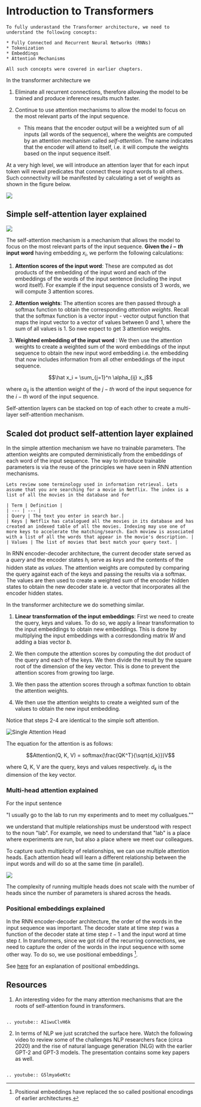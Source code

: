 # Introduction to Transformers

```{admonition} Note
To fully underastand the Transformer architecture, we need to understand the following concepts:

* Fully Connected and Recurrent Neural Networks (RNNs)
* Tokenization
* Embeddings
* Attention Mechanisms

All such concepts were covered in earlier chapters. 

```

In the transformer architecture we 

1. Eliminate all recurrent connections, therefore allowing the model to be trained and produce inference results much faster.

2. Continue to use attention mechanisms to allow the model to focus on the most relevant parts of the input sequence. 
    * This means that the encoder output will be a weighted sum of all inputs (all words of the sequence), where the weights are computed by an attention mechanism called _self-attention_. The name indicates that the encoder will attend to itself, i.e. it will compute the weights based on the input sequence itself.

At a very high level, we will introduce an attention layer that for each input token will reveal predicates that connect these input words to all others. Such connectivity will be manifested by calculating a set of weights  as shown in the figure below. 

![](images/self-attention-visualization.png)

## Simple self-attention layer explained 

![](images/self-attention-simple.png)

The self-attention mechanism is a mechanism that allows the model to focus on the most relevant parts of the input sequence. **Given the $i-th$ input word** having embedding $x_i$, we perform the following calculations:   

1. **Attention scores of the input word**: These are computed as dot products of the embedding of the input word and each of the embeddings of the words of the input sentence (including the input word itself). For example if the input sequence consists of 3 words, we will compute 3 attention scores.

2. **Attention weights**: The attention scores are then passed through a softmax function to obtain the corresponding _attention weights_.  Recall that the softmax function is a vector input - vector output function that maps the input vector to a vector of values between 0 and 1, where the sum of all values is 1. So nwe expect to get 3 attention weights. 

3. **Weighted embedding of the input word** : We then use the  attention weights to create a weighted sum of the word embeddings of the input sequence to obtain the new input word embedding i.e. the embedding that now includes information from all other embeddings of the input sequence.

$$\hat x_i = \sum_{j=1}^n \alpha_{ij} x_j$$

where $\alpha_{ij}$ is the attention weight of the $j-th$ word of the input sequence for the $i-th$ word of the input sequence.

Self-attention layers can be stacked on top of each other to create a multi-layer self-attention mechanism.

## Scaled dot product self-attention layer explained 

In the simple attention mechanism we have no trainable parameters. The attention weights are computed derministically from the embeddings of each word of the input sequence. The way to introduce trainable parameters is via the reuse of the principles we have seen in RNN attention mechanisms.

```{admonition} Information Retrieval
Lets review some terminology used in information retrieval. Lets assume that you are searching for a movie in Netflix. The index is a list of all the movies in the database and for 

| Term | Definition |
| --- | --- |
| Query | The text you enter in search bar.|
| Keys | Netflix has catalogued all the movies in its database and has created an indexed table of all the movies. Indexing may use one of more keys to accelerate the matching/search. Each moview is associated with a list of all the words that appear in the movie's description. |
| Values | The list of movies that best match your query text. |

```
In RNN encoder-decoder architecture, the current decoder state served as a _query_  and the encoder states $h_i$ serve as _keys_ and the contents of the hidden state as _values_. The attention weights are computed by comparing the query against each of the keys and passing the results via a softmax. The values are then used to create a weighted sum of the encoder hidden states to obtain the new decoder state ie. a vector that incorporates all the encoder hidden states.

In the transformer architecture we do something similar. 

 
1. **Linear transformation of the input embeddings**:  First we need to create the query, keys and values. To do so, we apply a linear transformation to the input embeddings to obtain new embeddings. This is done by multiplying the input embeddings with a corresdonding matrix $W$ and adding a bias vector $b$.

2. We then compute the attention scores by computing the dot product of the query and each of the keys.  We then divide the result by the square root of the dimension of the key vector. This is done to prevent the attention scores from growing too large.

3. We then pass the attention scores through a softmax function to obtain the attention weights.

4. We then use the attention weights to create a weighted sum of the values to obtain the new input embedding.

Notice that steps 2-4 are identical to the simple soft attention.  

![Single Attention Head](images/scaled-dot-product-self-attention.png)

The equation for the attention  is as follows:

$$Attention(Q, K, V) = softmax(\frac{QK^T}{\sqrt{d_k}})V$$

where Q, K, V are the query, keys and values respectively. $d_k$ is the dimension of the key vector.


### Multi-head attention explained

For the input sentence 

"I usually go to the lab to run my experiments and to meet my collualgues.""

we understand that multiple relationships must be understood with respect to the noun "lab". For example, we need to understand that "lab" is a place where experiments are run, but also a place where we meet our colleagues.

To capture such multiplicity of relationships, we can use multiple attention heads. Each attention head will learn a different relationship between the input words and will do so at the same time (in parallel).

![](images/multi-head-attention.png)

The complexity of running multiple heads does not scale with the number of heads since the number of parameters is shared across the heads.

### Positional embeddings explained

In the RNN encoder-decoder architecture, the order of the words in the input sequence was important. The decoder state at time step $t$ was a function of the decoder state at time step $t-1$ and the input word at time step $t$. In transformers, since we got rid of the recurring connections, we need to capture the order of the words in the input sequence with some other way. To do so, we use positional embeddings [^1]. 

See [here](https://theaisummer.com/positional-embeddings/) for an explanation of positional embeddings.


[^1]: Positional embeddings have replaced the so called positional encodings of earlier architectures. 



## Resources

1. An interesting video for the many attention mechanisms that are the roots of self-attention found in transformers. 

```{eval-rst}

.. youtube:: AIiwuClvH6k

```

2. In terms of NLP we just scratched the surface here. Watch the following video to review some of the challenges NLP researchers face (circa 2020) and the rise of natural language generation (NLG) with the earlier GPT-2 and GPT-3 models. The presentation contains some key papers as well. 

```{eval-rst}

.. youtube:: G5lmya6eKtc

```